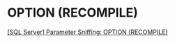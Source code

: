 # OPTION (RECOMPILE)

[[SQL Server] Parameter Sniffing: OPTION (RECOMPILE)](http://sharedderrick.blogspot.com/2018/02/sql-server-parameter-sniffing-option.html)
